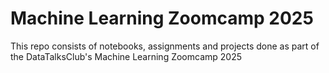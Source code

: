 # Machine Learning Zoomcamp 2025
This repo consists of notebooks, assignments and projects done as part of the DataTalksClub's Machine Learning Zoomcamp 2025

